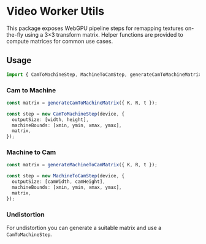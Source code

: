 # Video Worker Utils

This package exposes WebGPU pipeline steps for remapping textures on-the-fly using a 3×3 transform matrix. Helper functions are provided to compute matrices for common use cases.

## Usage

```ts
import { CamToMachineStep, MachineToCamStep, generateCamToMachineMatrix, generateMachineToCamMatrix } from '@wbcnc/video-worker-utils';
```

### Cam to Machine

```ts
const matrix = generateCamToMachineMatrix({ K, R, t });

const step = new CamToMachineStep(device, {
  outputSize: [width, height],
  machineBounds: [xmin, ymin, xmax, ymax],
  matrix,
});
```

### Machine to Cam

```ts
const matrix = generateMachineToCamMatrix({ K, R, t });

const step = new MachineToCamStep(device, {
  outputSize: [camWidth, camHeight],
  machineBounds: [xmin, ymin, xmax, ymax],
  matrix,
});
```

### Undistortion

For undistortion you can generate a suitable matrix and use a `CamToMachineStep`.
